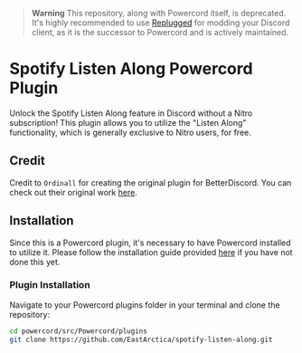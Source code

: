 > **Warning**
> This repository, along with Powercord itself, is deprecated. It's highly recommended to use [Replugged](https://replugged.dev/) for modding your Discord client, as it is the successor to Powercord and is actively maintained.

# Spotify Listen Along Powercord Plugin

Unlock the Spotify Listen Along feature in Discord without a Nitro subscription! This plugin allows you to utilize the "Listen Along" functionality, which is generally exclusive to Nitro users, for free.

## Credit

Credit to `Ordinall` for creating the original plugin for BetterDiscord. You can check out their original work [here](https://github.com/ordinall/BetterDiscord-Stuff/tree/master/Plugins/SpotifyListenAlong).

## Installation

Since this is a Powercord plugin, it's necessary to have Powercord installed to utilize it. Please follow the installation guide provided [here](https://github.com/powercord-org/powercord) if you have not done this yet.

### Plugin Installation

Navigate to your Powercord plugins folder in your terminal and clone the repository:
```sh
cd powercord/src/Powercord/plugins
git clone https://github.com/EastArctica/spotify-listen-along.git
```
